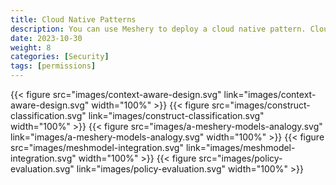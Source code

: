 ```yaml
---
title: Cloud Native Patterns
description: You can use Meshery to deploy a cloud native pattern. Cloud native patterns are detailed as a YAML file.
date: 2023-10-30
weight: 8
categories: [Security]
tags: [permissions]
---
```


{{< figure src="images/context-aware-design.svg" link="images/context-aware-design.svg"  width="100%"  >}}
{{< figure src="images/construct-classification.svg" link="images/construct-classification.svg" width="100%" >}}
{{< figure src="images/a-meshery-models-analogy.svg" link="images/a-meshery-models-analogy.svg"  width="100%"  >}}
{{< figure src="images/meshmodel-integration.svg" link="images/meshmodel-integration.svg"  width="100%"  >}}
{{< figure src="images/policy-evaluation.svg" link="images/policy-evaluation.svg"  width="100%"  >}}